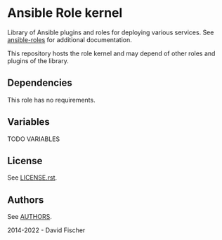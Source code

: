 # Ansible Role kernel

Library of Ansible plugins and roles for deploying various services.
See [ansible-roles](https://github.com/davidfischer-ch/ansible-roles) for additional documentation.

This repository hosts the role kernel and may depend of other roles and plugins of the library.

## Dependencies

This role has no requirements.

## Variables

TODO VARIABLES

## License

See [LICENSE.rst](LICENSE.rst).

## Authors

See [AUTHORS](AUTHORS).

2014-2022 - David Fischer
